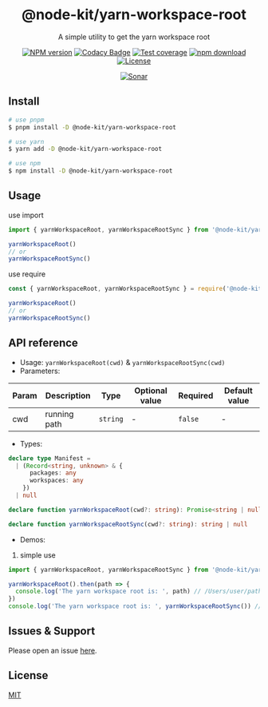 <div style="text-align: center;" align="center">

# @node-kit/yarn-workspace-root

A simple utility to get the yarn workspace root

[![NPM version][npm-image]][npm-url]
[![Codacy Badge][codacy-image]][codacy-url]
[![Test coverage][codecov-image]][codecov-url]
[![npm download][download-image]][download-url]
[![License][license-image]][license-url]

[![Sonar][sonar-image]][sonar-url]

</div>

## Install

```bash
# use pnpm
$ pnpm install -D @node-kit/yarn-workspace-root

# use yarn
$ yarn add -D @node-kit/yarn-workspace-root

# use npm
$ npm install -D @node-kit/yarn-workspace-root
```

## Usage

use import

```js
import { yarnWorkspaceRoot, yarnWorkspaceRootSync } from '@node-kit/yarn-workspace-root'

yarnWorkspaceRoot()
// or
yarnWorkspaceRootSync()
```

use require

```js
const { yarnWorkspaceRoot, yarnWorkspaceRootSync } = require('@node-kit/yarn-workspace-root')

yarnWorkspaceRoot()
// or
yarnWorkspaceRootSync()
```

## API reference

- Usage: `yarnWorkspaceRoot(cwd)` & `yarnWorkspaceRootSync(cwd)`
- Parameters:

<div class="table-prop">

| Param | Description  | Type     | Optional value | Required | Default value |
| ----- | ------------ | -------- | -------------- | -------- | ------------- |
| cwd   | running path | `string` | -              | `false`  | -             |

</div>

- Types:

```ts
declare type Manifest =
  | (Record<string, unknown> & {
      packages: any
      workspaces: any
    })
  | null

declare function yarnWorkspaceRoot(cwd?: string): Promise<string | null>

declare function yarnWorkspaceRootSync(cwd?: string): string | null
```

- Demos:

1. simple use

```ts
import { yarnWorkspaceRoot, yarnWorkspaceRootSync } from '@node-kit/yarn-workspace-root'

yarnWorkspaceRoot().then(path => {
  console.log('The yarn workspace root is: ', path) // /Users/user/path/of/package/root or null
})
console.log('The yarn workspace root is: ', yarnWorkspaceRootSync()) // /Users/user/path/of/package/root or null
```

## Issues & Support

Please open an issue [here](https://github.com/saqqdy/node-kit/issues).

## License

[MIT](LICENSE)

[npm-image]: https://img.shields.io/npm/v/@node-kit/yarn-workspace-root.svg?style=flat-square
[npm-url]: https://npmjs.org/package/@node-kit/yarn-workspace-root
[codacy-image]: https://app.codacy.com/project/badge/Grade/f70d4880e4ad4f40aa970eb9ee9d0696
[codacy-url]: https://www.codacy.com/gh/saqqdy/@node-kit/yarn-workspace-root/dashboard?utm_source=github.com&utm_medium=referral&utm_content=saqqdy/@node-kit/yarn-workspace-root&utm_campaign=Badge_Grade
[codecov-image]: https://img.shields.io/codecov/c/github/saqqdy/@node-kit/yarn-workspace-root.svg?style=flat-square
[codecov-url]: https://codecov.io/github/saqqdy/@node-kit/yarn-workspace-root?branch=master
[download-image]: https://img.shields.io/npm/dm/@node-kit/yarn-workspace-root.svg?style=flat-square
[download-url]: https://npmjs.org/package/@node-kit/yarn-workspace-root
[license-image]: https://img.shields.io/badge/License-MIT-blue.svg
[license-url]: LICENSE
[sonar-image]: https://sonarcloud.io/api/project_badges/quality_gate?project=saqqdy_node-kit
[sonar-url]: https://sonarcloud.io/dashboard?id=saqqdy_node-kit
